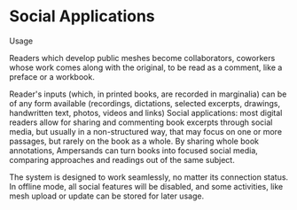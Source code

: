 # Social Applications
Usage

Readers which develop public meshes become ﻿collaborators, coworkers whose work comes along with the original, to be read as a comment, like a preface or a workbook.

Reader's inputs (which, in printed books, are recorded in marginalia) can be of any form available (recordings, dictations, selected excerpts, drawings, handwritten text, photos, videos and links)
Social applications: ﻿most digital readers allow for sharing and commenting book excerpts through social media, but usually in a non-structured way, that may focus on one or more passages, but rarely on the book as a whole. By sharing whole book annotations, Ampersands can turn books into focused social media, comparing  approaches and readings out of the same subject.

The system is designed to work seamlessly, no matter its connection status. In offline mode, all social features will be disabled, and some activities, like mesh upload or update can be stored for later usage.

